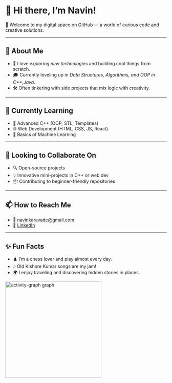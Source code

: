 # 👋 Hi there, I’m Navin!

🌟 Welcome to my digital space on GitHub — a world of curious code and creative solutions.

---

## 🧠 About Me
- 🚀 I love *exploring new technologies* and building cool things from scratch.
- 🎓 Currently leveling up in *Data Structures, Algorithms, and OOP in C++,Java*.
- 🛠️ Often tinkering with side projects that mix logic with creativity.

---

## 🌱 Currently Learning
- 📘 Advanced C++ (OOP, STL, Templates)
- 🌐 Web Development (HTML, CSS, JS, React)
- 🤖 Basics of Machine Learning

---

## 🤝 Looking to Collaborate On
- 🔍 Open-source projects
- 💡 Innovative mini-projects in C++ or web dev
- 📦 Contributing to beginner-friendly repositories

---

## 📫 How to Reach Me
- 📧 navinkaravade@gmail.com
- 💼 [LinkedIn](https://www.linkedin.com/in/navin-karavade-2baa912b6?utm_source=share&utm_campaign=share_via&utm_content=profile&utm_medium=android_app)


---

## ✨ Fun Facts
- ♟️ I’m a chess lover and play almost every day.
- 🎶 Old Kishore Kumar songs are my jam!
- 🌍 I enjoy traveling and discovering hidden stories in places.

<img src="https://github-readme-activity-graph.vercel.app/graph?username=navin-oss&radius=16&theme=react&area=true&order=5" height="300" alt="activity-graph graph"  align="center"/>
